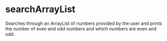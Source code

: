 # searchArrayList
Searches through an ArrayList of numbers provided by the user and prints the number of even and odd numbers and which numbers are even and odd. 
